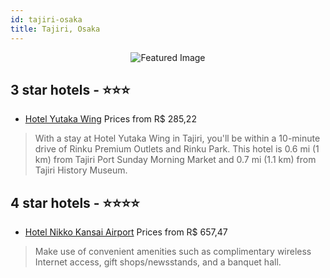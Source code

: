 ```yaml
---
id: tajiri-osaka
title: Tajiri, Osaka
---
```


<center><img src="https://i.travelapi.com/hotels/6000000/5030000/5022800/5022711/54ba027d_z.jpg" alt="Featured Image" /></center>


##  3 star hotels - ⭐️⭐️⭐️

-    [Hotel Yutaka Wing](https://us.hurb.com/hotels/tajiri/hotel-yutaka-wing-JNP-JP353977?cmp=18055) Prices from R$ 285,22
   > With a stay at Hotel Yutaka Wing in Tajiri, you'll be within a 10-minute drive of Rinku Premium Outlets and Rinku Park. This hotel is 0.6 mi (1 km) from Tajiri Port Sunday Morning Market and 0.7 mi (1.1 km) from Tajiri History Museum.

##  4 star hotels - ⭐️⭐️⭐️⭐️

-    [Hotel Nikko Kansai Airport](https://us.hurb.com/hotels/tajiri/hotel-nikko-kansai-airport-JNP-JP971183?cmp=18055) Prices from R$ 657,47
   > Make use of convenient amenities such as complimentary wireless Internet access, gift shops/newsstands, and a banquet hall.
